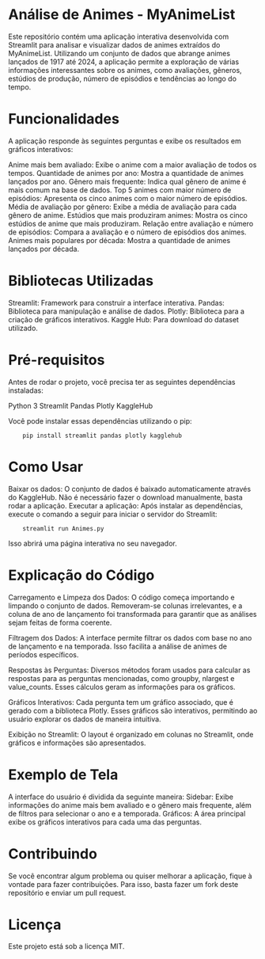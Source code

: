 # Análise de Animes - MyAnimeList

Este repositório contém uma aplicação interativa desenvolvida com Streamlit para analisar e visualizar dados de animes extraídos do MyAnimeList. Utilizando um conjunto de dados que abrange animes lançados de 1917 até 2024, a aplicação permite a exploração de várias informações interessantes sobre os animes, como avaliações, gêneros, estúdios de produção, número de episódios e tendências ao longo do tempo.

# Funcionalidades

A aplicação responde às seguintes perguntas e exibe os resultados em gráficos interativos:

Anime mais bem avaliado: Exibe o anime com a maior avaliação de todos os tempos.
Quantidade de animes por ano: Mostra a quantidade de animes lançados por ano.
Gênero mais frequente: Indica qual gênero de anime é mais comum na base de dados.
Top 5 animes com maior número de episódios: Apresenta os cinco animes com o maior número de episódios.
Média de avaliação por gênero: Exibe a média de avaliação para cada gênero de anime.
Estúdios que mais produziram animes: Mostra os cinco estúdios de anime que mais produziram.
Relação entre avaliação e número de episódios: Compara a avaliação e o número de episódios dos animes.
Animes mais populares por década: Mostra a quantidade de animes lançados por década.

# Bibliotecas Utilizadas

Streamlit: Framework para construir a interface interativa.
Pandas: Biblioteca para manipulação e análise de dados.
Plotly: Biblioteca para a criação de gráficos interativos.
Kaggle Hub: Para download do dataset utilizado.

# Pré-requisitos
Antes de rodar o projeto, você precisa ter as seguintes dependências instaladas:

Python 3
Streamlit
Pandas
Plotly
KaggleHub 

Você pode instalar essas dependências utilizando o pip:

        pip install streamlit pandas plotly kagglehub

# Como Usar

Baixar os dados: O conjunto de dados é baixado automaticamente através do KaggleHub. Não é necessário fazer o download manualmente, basta rodar a aplicação.
Executar a aplicação: Após instalar as dependências, execute o comando a seguir para iniciar o servidor do Streamlit:

        streamlit run Animes.py

Isso abrirá uma página interativa no seu navegador.

# Explicação do Código

Carregamento e Limpeza dos Dados: O código começa importando e limpando o conjunto de dados. Removeram-se colunas irrelevantes, e a coluna de ano de lançamento foi transformada para garantir que as análises sejam feitas de forma coerente.

Filtragem dos Dados: A interface permite filtrar os dados com base no ano de lançamento e na temporada. Isso facilita a análise de animes de períodos específicos.

Respostas às Perguntas: Diversos métodos foram usados para calcular as respostas para as perguntas mencionadas, como groupby, nlargest e value_counts. Esses cálculos geram as informações para os gráficos.

Gráficos Interativos: Cada pergunta tem um gráfico associado, que é gerado com a biblioteca Plotly. Esses gráficos são interativos, permitindo ao usuário explorar os dados de maneira intuitiva.

Exibição no Streamlit: O layout é organizado em colunas no Streamlit, onde gráficos e informações são apresentados.

# Exemplo de Tela

A interface do usuário é dividida da seguinte maneira:
Sidebar: Exibe informações do anime mais bem avaliado e o gênero mais frequente, além de filtros para selecionar o ano e a temporada.
Gráficos: A área principal exibe os gráficos interativos para cada uma das perguntas.

# Contribuindo

Se você encontrar algum problema ou quiser melhorar a aplicação, fique à vontade para fazer contribuições. Para isso, basta fazer um fork deste repositório e enviar um pull request.

# Licença

Este projeto está sob a licença MIT.
